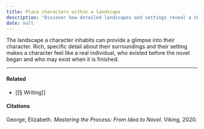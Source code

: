 ```yaml
---
title: Place characters within a landscape
description: "Discover how detailed landscapes and settings reveal a character's personality and make them feel real before, during, and after the story."
date: null
---
```


The landscape a character inhabits can provide a glimpse into their character. Rich, specific detail about their surroundings and their setting makes a character feel like a real individual, who existed before the novel began and who may exist when it is finished.

---

#### Related

- [[§ Writing]]

#### Citations

George, Elizabeth. _Mastering the Process: From Idea to Novel_. Viking, 2020.
